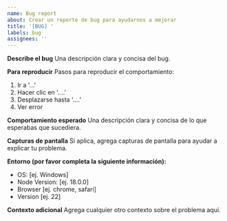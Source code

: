```yaml
---
name: Bug report
about: Crear un reporte de bug para ayudarnos a mejorar
title: '[BUG] '
labels: bug
assignees: ''
---
```


**Describe el bug**
Una descripción clara y concisa del bug.

**Para reproducir**
Pasos para reproducir el comportamiento:
1. Ir a '...'
2. Hacer clic en '....'
3. Desplazarse hasta '....'
4. Ver error

**Comportamiento esperado**
Una descripción clara y concisa de lo que esperabas que sucediera.

**Capturas de pantalla**
Si aplica, agrega capturas de pantalla para ayudar a explicar tu problema.

**Entorno (por favor completa la siguiente información):**
 - OS: [ej. Windows]
 - Node Version: [ej. 18.0.0]
 - Browser [ej. chrome, safari]
 - Version [ej. 22]

**Contexto adicional**
Agrega cualquier otro contexto sobre el problema aquí.
